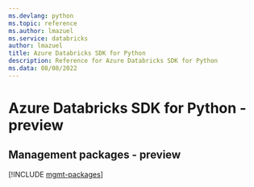 ```yaml
---
ms.devlang: python
ms.topic: reference
ms.author: lmazuel
ms.service: databricks
author: lmazuel
title: Azure Databricks SDK for Python
description: Reference for Azure Databricks SDK for Python
ms.data: 08/08/2022
---
```

# Azure Databricks SDK for Python - preview

## Management packages - preview
[!INCLUDE [mgmt-packages](databricks-mgmt-index.md)]